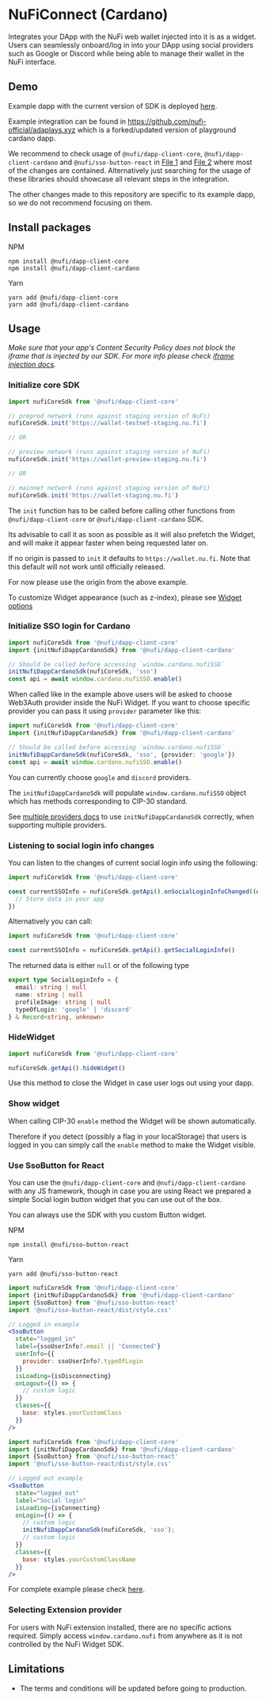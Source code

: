 # NuFiConnect (Cardano)

Integrates your DApp with the NuFi web wallet injected into it is as a widget. Users can seamlessly onboard/log in into your DApp using social providers such as Google or Discord while being able to manage their wallet in the NuFi interface.

## Demo

Example dapp with the current version of SDK is deployed [here](https://sdk-example.nu.fi).

Example integration can be found in https://github.com/nufi-official/adaplays.xyz
which is a forked/updated version of playground cardano dapp.

We recommend to check usage of
`@nufi/dapp-client-core`, `@nufi/dapp-client-cardano` and `@nufi/sso-button-react` in
[File 1](https://github.com/nufi-official/adaplays.xyz/blob/main/components/navbar.tsx) and [File 2](https://github.com/nufi-official/adaplays.xyz/blob/main/pages/_app.tsx) where
most of the changes are contained. Alternatively just searching for the usage
of these libraries should showcase all relevant steps in the integration.

The other changes made to this repository are specific to its example dapp, so we do not recommend
focusing on them.


## Install packages

NPM

```
npm install @nufi/dapp-client-core
npm install @nufi/dapp-client-cardano
```

Yarn

```
yarn add @nufi/dapp-client-core
yarn add @nufi/dapp-client-cardano
```

## Usage

*Make sure that your app's Content Security Policy does not block the iframe that is injected by our SDK. For more info please check [iframe injection docs](./iframeInjection.md).*

### Initialize core SDK

```typescript
import nufiCoreSdk from '@nufi/dapp-client-core'

// preprod network (runs against staging version of NuFi)
nufiCoreSdk.init('https://wallet-testnet-staging.nu.fi')

// OR

// preview network (runs against staging version of NuFi)
nufiCoreSdk.init('https://wallet-preview-staging.nu.fi')

// OR

// mainnet network (runs against staging version of NuFi)
nufiCoreSdk.init('https://wallet-staging.nu.fi')
```

The `init` function has to be called before calling other functions from
`@nufi/dapp-client-core` or `@nufi/dapp-client-cardano` SDK.

Its advisable to call it as soon as possible as it will also prefetch the Widget,
and will make it appear faster when being requested later on.

If no origin is passed to `init` it defaults to `https://wallet.nu.fi`. Note that this default will not work until officially released.

For now please use the origin from the above example.

To customize Widget appearance (such as z-index), please
see [Widget options](./widgetOptions.md)

### Initialize SSO login for Cardano

```typescript
import nufiCoreSdk from '@nufi/dapp-client-core'
import {initNufiDappCardanoSdk} from '@nufi/dapp-client-cardano'

// Should be called before accessing `window.cardano.nufiSSO`
initNufiDappCardanoSdk(nufiCoreSdk, 'sso')
const api = await window.cardano.nufiSSO.enable()
```

When called like in the example above users will be asked to choose Web3Auth provider inside the NuFi
Widget. If you want to choose specific provider you can pass it using `provider`
parameter like this:

```typescript
import nufiCoreSdk from '@nufi/dapp-client-core'
import {initNufiDappCardanoSdk} from '@nufi/dapp-client-cardano'

// Should be called before accessing `window.cardano.nufiSSO`
initNufiDappCardanoSdk(nufiCoreSdk, 'sso', {provider: 'google'})
const api = await window.cardano.nufiSSO.enable()
```

You can currently choose `google` and `discord` providers.

The `initNufiDappCardanoSdk` will populate `window.cardano.nufiSSO` object
which has methods corresponding to CIP-30 standard.

See [multiple providers docs](./multipleProviders.md)
to use `initNufiDappCardanoSdk` correctly, when supporting multiple providers.

### Listening to social login info changes

You can listen to the changes of current social login info using the following:

```typescript
import nufiCoreSdk from '@nufi/dapp-client-core'

const currentSSOInfo = nufiCoreSdk.getApi().onSocialLoginInfoChanged((data) => {
  // Store data in your app
})
```

Alternatively you can call:

```typescript
import nufiCoreSdk from '@nufi/dapp-client-core'

const currentSSOInfo = nufiCoreSdk.getApi().getSocialLoginInfo()
```

The returned data is either `null` or of the following type

```typescript
export type SocialLoginInfo = {
  email: string | null
  name: string | null
  profileImage: string | null
  typeOfLogin: 'google' | 'discord'
} & Record<string, unknown>
```

### HideWidget

```typescript
import nufiCoreSdk from '@nufi/dapp-client-core'

nufiCoreSdk.getApi().hideWidget()
```

Use this method to close the Widget in case user logs out using your dapp.

### Show widget

When calling CIP-30 `enable` method the Widget
will be shown automatically.

Therefore if you detect (possibly a flag in your localStorage) that users is logged in
you can simply call the `enable` method to make the Widget visible.

### Use SsoButton for React

You can use the `@nufi/dapp-client-core` and `@nufi/dapp-client-cardano`
with any JS framework, though in case you are using React we prepared a simple
Social login button widget that you can use out of the box.

You can always use the SDK with you custom Button widget.

NPM

```
npm install @nufi/sso-button-react
```

Yarn

```
yarn add @nufi/sso-button-react
```

```jsx
import nufiCoreSdk from '@nufi/dapp-client-core'
import {initNufiDappCardanoSdk} from '@nufi/dapp-client-cardano'
import {SsoButton} from '@nufi/sso-button-react'
import '@nufi/sso-button-react/dist/style.css'

// Logged in example
<SsoButton
  state="logged_in"
  label={ssoUserInfo?.email || 'Connected'}
  userInfo={{
    provider: ssoUserInfo?.typeOfLogin
  }}
  isLoading={isDisconnecting}
  onLogout={() => {
    // custom logic
  }}
  classes={{
    base: styles.yourCustomClass
  }}
/>
```

```jsx
import nufiCoreSdk from '@nufi/dapp-client-core'
import {initNufiDappCardanoSdk} from '@nufi/dapp-client-cardano'
import {SsoButton} from '@nufi/sso-button-react'
import '@nufi/sso-button-react/dist/style.css'

// Logged out example
<SsoButton
  state="logged_out"
  label="Social login"
  isLoading={isConnecting}
  onLogin={() => {
    // custom logic
    initNufiDappCardanoSdk(nufiCoreSdk, 'sso');
    // custom logic
  }}
  classes={{
    base: styles.yourCustomClassName
  }}
/>
```

For complete example please check [here](https://github.com/nufi-official/adaplays.xyz/commit/641466c4e8b534f1461692cac6987396b77b5c7c).

### Selecting Extension provider

For users with NuFi extension installed, there are no specific actions required.
Simply access `window.cardano.nufi` from anywhere as it is not controlled by
the NuFi Widget SDK.

## Limitations
- The terms and conditions will be updated before going to production.
